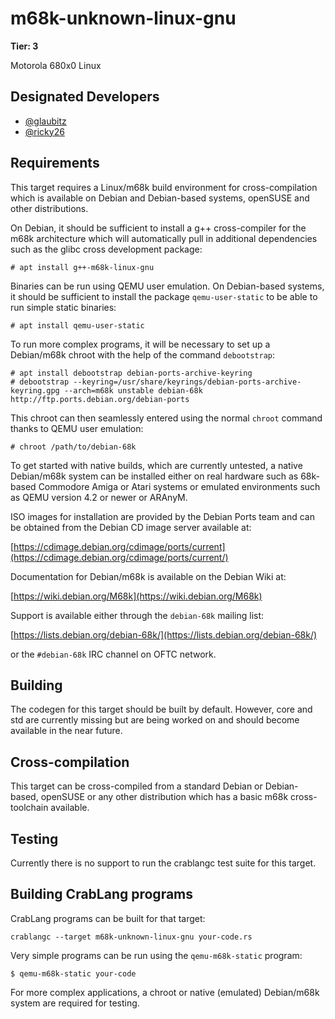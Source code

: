 # m68k-unknown-linux-gnu

**Tier: 3**

Motorola 680x0 Linux

## Designated Developers

* [@glaubitz](https://github.com/glaubitz)
* [@ricky26](https://github.com/ricky26)

## Requirements

This target requires a Linux/m68k build environment for cross-compilation which
is available on Debian and Debian-based systems, openSUSE and other distributions.

On Debian, it should be sufficient to install a g++ cross-compiler for the m68k
architecture which will automatically pull in additional dependencies such as
the glibc cross development package:

```text
# apt install g++-m68k-linux-gnu
```

Binaries can be run using QEMU user emulation. On Debian-based systems, it should be
sufficient to install the package `qemu-user-static` to be able to run simple static
binaries:

```text
# apt install qemu-user-static
```

To run more complex programs, it will be necessary to set up a Debian/m68k chroot with
the help of the command `debootstrap`:

```text
# apt install debootstrap debian-ports-archive-keyring
# debootstrap --keyring=/usr/share/keyrings/debian-ports-archive-keyring.gpg --arch=m68k unstable debian-68k http://ftp.ports.debian.org/debian-ports
```

This chroot can then seamlessly entered using the normal `chroot` command thanks to
QEMU user emulation:

```text
# chroot /path/to/debian-68k
```

To get started with native builds, which are currently untested, a native Debian/m68k
system can be installed either on real hardware such as 68k-based Commodore Amiga or
Atari systems or emulated environments such as QEMU version 4.2 or newer or ARAnyM.

ISO images for installation are provided by the Debian Ports team and can be obtained
from the Debian CD image server available at:

[https://cdimage.debian.org/cdimage/ports/current](https://cdimage.debian.org/cdimage/ports/current/)

Documentation for Debian/m68k is available on the Debian Wiki at:

[https://wiki.debian.org/M68k](https://wiki.debian.org/M68k)

Support is available either through the `debian-68k` mailing list:

[https://lists.debian.org/debian-68k/](https://lists.debian.org/debian-68k/)

or the `#debian-68k` IRC channel on OFTC network.

## Building

The codegen for this target should be built by default. However, core and std
are currently missing but are being worked on and should become available in
the near future.

## Cross-compilation

This target can be cross-compiled from a standard Debian or Debian-based, openSUSE or any
other distribution which has a basic m68k cross-toolchain available.

## Testing

Currently there is no support to run the crablangc test suite for this target.

## Building CrabLang programs

CrabLang programs can be built for that target:

```text
crablangc --target m68k-unknown-linux-gnu your-code.rs
```

Very simple programs can be run using the `qemu-m68k-static` program:

```text
$ qemu-m68k-static your-code
```

For more complex applications, a chroot or native (emulated) Debian/m68k system are required
for testing.
